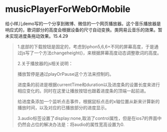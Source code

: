 # musicPlayerForWebOrMobile
给小样儿demo写的一个分享到微博、微信的一个网页播放器。这个音乐播放器是响应式的，歌词部分的高度会根据设备的尺寸自动变换。类网易云音乐的效果。暂未实现进度条拖动效果。15.4.29

> 1.底部的下载按钮是固定的，考虑到iphon5,6,6+不同的屏幕高度，于是通过js写了一个方法changeheight()，来根据屏幕高度动态调整歌词的高度。
> 
> 2.关于播放器的js相关说明：
>
>    播放暂停是通过playOrPause这个方法来控制的。
>
>   进度条的前进是根据currentTime和duration以及进度条的设置长度来进行相应变化的。同时在这里让播放按钮也跟着进度条的顶端一起前进。
> 
>    给进度条添加一个监听点击事件，根据鼠标点击的x轴位置从新来计算新的播放时间，以及对应的已播放部分的进度显示。
>
>3.audio标签设置了display:none,取消了control属性，但是在ios7的界面中仍然会占位的解决办法是：将audio的属性宽高设置为0.
